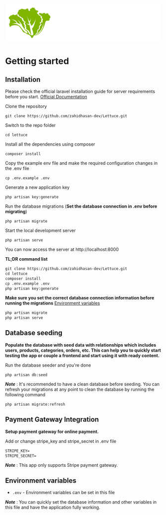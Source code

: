 # ![Laravel Example App](logo.png)


# Getting started

## Installation

Please check the official laravel installation guide for server requirements before you start. [Official Documentation](https://laravel.com/docs/9.x/installation)

Clone the repository

    git clone https://github.com/zahidhasan-dev/Lettuce.git
    

Switch to the repo folder

    cd lettuce

Install all the dependencies using composer

    composer install

Copy the example env file and make the required configuration changes in the .env file

    cp .env.example .env

Generate a new application key

    php artisan key:generate

Run the database migrations (**Set the database connection in .env before migrating**)

    php artisan migrate

Start the local development server

    php artisan serve

You can now access the server at http://localhost:8000

**TL;DR command list**

    git clone https://github.com/zahidhasan-dev/Lettuce.git
    cd lettuce
    composer install
    cp .env.example .env
    php artisan key:generate
    
**Make sure you set the correct database connection information before running the migrations** [Environment variables](#environment-variables)

    php artisan migrate
    php artisan serve

## Database seeding

**Populate the database with seed data with relationships which includes users, products, categories, orders, etc. This can help you to quickly start testing the app or couple a frontend and start using it with ready content.**


Run the database seeder and you're done

    php artisan db:seed

***Note*** : It's recommended to have a clean database before seeding. You can refresh your migrations at any point to clean the database by running the following command

    php artisan migrate:refresh

## Payment Gateway Integration

**Setup payment gateway for online payment.**


Add or change stripe_key and stripe_secret in .env file

    STRIPE_KEY= 
    STRIPE_SECRET= 

***Note*** : This app only supports Stripe payment gateway.


## Environment variables

- `.env` - Environment variables can be set in this file

***Note*** : You can quickly set the database information and other variables in this file and have the application fully working.

